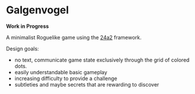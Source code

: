 # Galgenvogel

**Work in Progress**

A minimalist Roguelike game using the [24a2](https://github.com/jamesroutley/24a2) framework.

Design goals: 

* no text, communicate game state exclusively through the grid of colored dots.
* easily understandable basic gameplay
* increasing difficulty to provide a challenge
* subtleties and maybe secrets that are rewarding to discover
